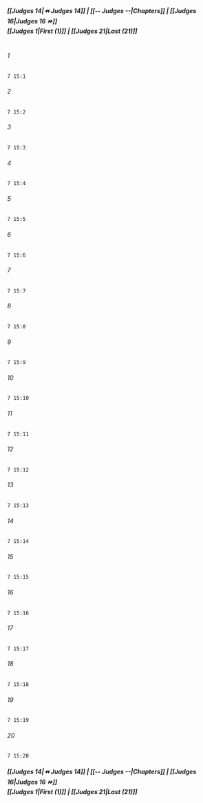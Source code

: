 
##### **[[Judges 14|⏪ Judges 14]] | [[-- Judges --|Chapters]] | [[Judges 16|Judges 16 ⏩]]**<br>**[[Judges 1|First (1)]] | [[Judges 21|Last (21)]]**<br><br>

###### 1
``` verse
7 15:1
```
###### 2
``` verse
7 15:2
```
###### 3
``` verse
7 15:3
```
###### 4
``` verse
7 15:4
```
###### 5
``` verse
7 15:5
```
###### 6
``` verse
7 15:6
```
###### 7
``` verse
7 15:7
```
###### 8
``` verse
7 15:8
```
###### 9
``` verse
7 15:9
```
###### 10
``` verse
7 15:10
```
###### 11
``` verse
7 15:11
```
###### 12
``` verse
7 15:12
```
###### 13
``` verse
7 15:13
```
###### 14
``` verse
7 15:14
```
###### 15
``` verse
7 15:15
```
###### 16
``` verse
7 15:16
```
###### 17
``` verse
7 15:17
```
###### 18
``` verse
7 15:18
```
###### 19
``` verse
7 15:19
```
###### 20
``` verse
7 15:20
```

##### **[[Judges 14|⏪ Judges 14]] | [[-- Judges --|Chapters]] | [[Judges 16|Judges 16 ⏩]]**<br>**[[Judges 1|First (1)]] | [[Judges 21|Last (21)]]**

